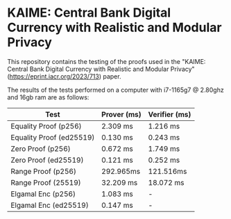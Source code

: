 # KAIME: Central Bank Digital Currency with Realistic and Modular Privacy

This repository contains the testing of the proofs used in the "KAIME: Central Bank Digital Currency with Realistic and Modular Privacy"  (https://eprint.iacr.org/2023/713) paper.

The results of the tests performed on a computer with i7-1165g7 @ 2.80ghz and 16gb ram are as follows:

| Test                  | Prover (ms)       | Verifier (ms)    |
|-----------------------|-------------------|-------------------|
| Equality Proof (p256) | 2.309 ms          | 1.216 ms          |
| Equality Proof (ed25519) | 0.130 ms        | 0.243 ms          |
| Zero Proof (p256)     | 0.672 ms          | 1.749 ms          |
| Zero Proof (ed25519)  | 0.121 ms          | 0.252 ms          |
| Range Proof (p256)   | 292.965ms        | 121.516ms        |
| Range Proof (25519)   | 32.209 ms         | 18.072 ms         |
| Elgamal Enc (p256)        | 1.083 ms          | -                 |
| Elgamal Enc (ed25519)        | 0.147 ms          | -                 |


